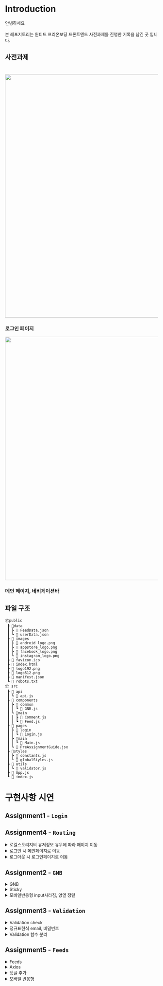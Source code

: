 # Introduction

안녕하세요<br></br>본 레포지토리는 원티드 프리온보딩 프론트엔드 사전과제를 진행한 기록을 남긴 곳 입니다.

## 사전과제<br></br>

<img width="800" src="https://user-images.githubusercontent.com/99126860/174478423-f98a4f25-5021-4422-86a2-513ff4cfe55a.png" >

### 로그인 페이지

<img width="800" src="https://user-images.githubusercontent.com/99126860/174478450-87f9253c-be4e-4a0f-93f6-2d59d6ef6d77.png" >

### 메인 페이지, 네비게이션바

## 파일 구조

```
📦public
 ┣ 📂data
 ┃ ┣ 📜 FeedData.json
 ┃ ┗ 📜 userData.json
 ┣ 📂 images
 ┃ ┣ 📜 android_logo.png
 ┃ ┣ 📜 appstore_logo.png
 ┃ ┣ 📜 facebook_logo.png
 ┃ ┗ 📜 instagram_logo.png
 ┣ 📜 favicon.ico
 ┣ 📜 index.html
 ┣ 📜 logo192.png
 ┣ 📜 logo512.png
 ┣ 📜 manifest.json
 ┗ 📜 robots.txt
📦 src
 ┣ 📂 api
 ┃ ┗ 📜 api.js
 ┣ 📂 components
 ┃ ┣ 📂 common
 ┃ ┃ ┗ 📜 GNB.js
 ┃ ┗ 📂main
 ┃ ┃ ┣ 📜 Comment.js
 ┃ ┃ ┗ 📜 Feed.js
 ┣ 📂 pages
 ┃ ┣ 📂 login
 ┃ ┃ ┗ 📜 Login.js
 ┃ ┣ 📂main
 ┃ ┃ ┗ 📜 Main.js
 ┃ ┗ 📜 PreAssignmentGuide.jsx
 ┣ 📂styles
 ┃ ┣ 📜 constants.js
 ┃ ┗ 📜 globalStyles.js
 ┣ 📂 utils
 ┃ ┗ 📜 validator.js
 ┣ 📜 App.js
 ┗ 📜 index.js
```

# 구현사항 시연

## Assignment1 - `Login`

## Assignment4 - `Routing`

<details>
  <summary>로컬스토리지의 유저정보 유무에 따라 페이지 이동</summary>
  
  - 로컬스토리지에 유저정보가 있을 땐 main페이지로 유정정보가 없을 땐 로그인 페이지로 이동
  <img width="600" src="https://user-images.githubusercontent.com/99126860/174485115-8d6b1806-ee87-4f5a-87b2-6f3fad6673b5.gif"/>
  
  - 유저정보가 없을 시 페이지 이동
  <br></br>
  <br></br>  
  <img width="600" src="https://user-images.githubusercontent.com/99126860/174485307-a86a6675-7d7f-43be-bbc8-fb92769ec214.gif"/>

- 유저정보가 있을 시 페이지 이동
</details>
<details>
  <summary>로그인 시 메인페이지로 이동</summary>
  <img width="600" src="https://user-images.githubusercontent.com/99126860/174484409-3024438b-a209-4cbc-8965-3302064541ed.gif"/>

- 라우팅 로직을 통해 로컬스토리지에 유저정보가 저장이 되면서 메인페이지로 이동
- `userdata`에서 정보를 확인 한 후 확인이 되면 Local Storage에 정보가 저장 되며 main 페이지로 이동함.
- react-router-dom v6로 버전업 되면서 redirect가 navigate로 변경 됨.
</details>

<details>
  <summary>로그아웃 시 로그인페이지로 이동</summary>
  <img width="600" src="https://user-images.githubusercontent.com/99126860/174484084-7a625193-d93a-42a7-83be-979ff2c9e191.gif"/>
  <br></br>
  <br></br>
  <img width="600" src="https://user-images.githubusercontent.com/99126860/174484405-58b6b243-ede0-4930-a9bf-4d27d0ed7bdc.gif"/>

- navbar 맨 끝의 로그아웃 버튼을 누르면 로그아웃이 실행되며 Local Storage에서 유저정보가 삭제하며 로그인창으로 이동함.
</details>

## Assignment2 - `GNB`

<details>
  <summary>GNB</summary>
  <img width="600" src="https://user-images.githubusercontent.com/99126860/174486600-a0f416de-2f4a-4ba6-a510-4d023ce6f910.png"/>
  
  - web `width:1024px` 적용함.
  - space btween(flex로 대응) 사용함.
  <br></br>
  <br></br>
  <img width="600" src="https://user-images.githubusercontent.com/99126860/174486631-186355c7-3a74-4bf1-8e22-ee3ea58bb45d.png"/>

- 모바일 `width:576px` 적용함.
- input 제거함.
- 미디어쿼리 사용함.
</details>
<details>
  <summary>Sticky</summary>
  <img width="600" src="https://user-images.githubusercontent.com/99126860/174487230-208de747-d09c-4ce6-a11a-a70b1f43d90a.gif"/>

- `sticky` 적용하여 navbar 상단에 고정함.

</details>
<details>
  <summary>모바일반응형 input사라짐, 양옆 정렬</summary>
  <img width="600" src="https://user-images.githubusercontent.com/99126860/174487376-01bc69ce-0338-40d2-9c69-9ab7e8f20dee.gif"/>

- 모바일 반응형 미디어쿼리 사용하여 input사라짐.
- space btween 으로 정렬함.

- </details>

## Assignment3 - `Validation`

<details>
<summary>Validation check</summary>
  <img width="600" src="https://user-images.githubusercontent.com/99126860/174485913-15fa6acd-580a-4689-9ee3-124b5ded2d62.gif"/>

- 유효성 검사 input boder, button 색상 변경
- 이메일 조건 - @ , . 포함
- 비밀번호 조건 - 대문자, 숫자, 특수문자 포함 8자리 이상
- 로그인 시 이메일과 비밀번호가 등록되어 있는 것과 일치 여부 확인

</details>

<details>
  <summary>정규표현식 email, 비밀번호</summary>

- email, 비밀번호 정규표현식을 사용함.

```js
email =
  /^[0-9a-zA-Z]([-_\.]?[0-9a-zA-Z])*@[0-9a-zA-Z]([-_\.]?[0-9a-zA-Z])*\.[a-zA-Z]{2,3}$/;
비밀번호 =
  /^(?=.*[a-z])(?=.*[A-Z])(?=.*\d)(?=.*[@$!%*?&])[A-Za-z\d@$!%*?&]{8,}$/;
```

</details>
<details>
  <summary>Validation 함수 분리</summary>
  
  - `📂 utils`폴더에 `📜 validator.js` Validation 로직 함수 분리함
 ```
  📦 src
 ┣ 📂 utils
 ┃ ┗ 📜 validator.js
 ┣ 📜 App.js
 ┗ 📜 index.js
 ```

</details>

## Assignment5 - `Feeds`

<details>
  <summary>Feeds</summary>
   <img width="600" src="https://user-images.githubusercontent.com/99126860/174483486-ff1b1457-38ac-481c-9fda-bb208d88da90.gif"/>
  
  - map을 사용하여 feed 3개 이상 랜더링함.
  - 고정 `height`을 주지 않고 각각의 사이즈별로 feed 랜더링함.
  - `image.onload`사용 하여 Feeds의 Image가 로딩된 후 컴포넌트가 로딩 되도록 Loading을 구현함.
</details>
<details>
  <summary>Axios</summary>
  
  - `axios` 사용하여  `public/data` 디렉토리에서 데이터 요청 (요청함수 분리), `상세코드 노션`에 정리함.

</details>
<details>
  <summary>댓글 추가</summary>
  <img width="600" src="https://user-images.githubusercontent.com/99126860/174482236-3590a84e-efda-4348-aafd-5e4fbdd33d7b.gif"/>

- 각각의 피드 따로 댓글추가 가능, 엔터 키와 게시 버튼으로 입력 가능함.
</details>

<details>
  <summary>모바일 반응형</summary>
  <img width="600" src="https://user-images.githubusercontent.com/99126860/174481817-e4842536-8453-4fb9-bed8-01f62a6f5b88.gif"/>

- 피드 전체적으로 반응형으로 퍼블리싱 되어있어 폰트사이즈만 모바일 사이즈에 맞게 대응함.
</details>
